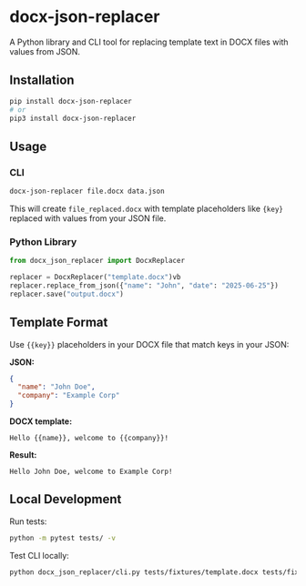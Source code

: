 # docx-json-replacer

A Python library and CLI tool for replacing template text in DOCX files with values from JSON.

## Installation

```bash
pip install docx-json-replacer
# or
pip3 install docx-json-replacer
```


## Usage

### CLI

```bash
docx-json-replacer file.docx data.json
```

This will create `file_replaced.docx` with template placeholders like `{key}` replaced with values from your JSON file.

### Python Library

```python
from docx_json_replacer import DocxReplacer

replacer = DocxReplacer("template.docx")vb       
replacer.replace_from_json({"name": "John", "date": "2025-06-25"})
replacer.save("output.docx")
```

## Template Format

Use `{{key}}` placeholders in your DOCX file that match keys in your JSON:

**JSON:**
```json
{
  "name": "John Doe",
  "company": "Example Corp"
}
```

**DOCX template:**
```
Hello {{name}}, welcome to {{company}}!
```

**Result:**
```
Hello John Doe, welcome to Example Corp!
```

## Local Development

Run tests:
```bash
python -m pytest tests/ -v
```

Test CLI locally:
```bash
python docx_json_replacer/cli.py tests/fixtures/template.docx tests/fixtures/data.json -o output.docx
```